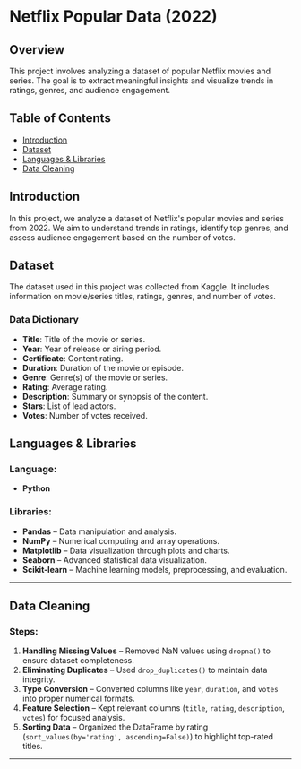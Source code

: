 # Netflix Popular Data (2022)

## Overview
This project involves analyzing a dataset of popular Netflix movies and series. The goal is to extract meaningful insights and visualize trends in ratings, genres, and audience engagement.

## Table of Contents
- [Introduction](#introduction)  
- [Dataset](#dataset)  
- [Languages & Libraries](#languages--libraries)  
- [Data Cleaning](#data-cleaning)  

## Introduction
In this project, we analyze a dataset of Netflix's popular movies and series from 2022. We aim to understand trends in ratings, identify top genres, and assess audience engagement based on the number of votes.

## Dataset
The dataset used in this project was collected from Kaggle. It includes information on movie/series titles, ratings, genres, and number of votes.

### Data Dictionary
- **Title**: Title of the movie or series.  
- **Year**: Year of release or airing period.  
- **Certificate**: Content rating.  
- **Duration**: Duration of the movie or episode.  
- **Genre**: Genre(s) of the movie or series.  
- **Rating**: Average rating.  
- **Description**: Summary or synopsis of the content.  
- **Stars**: List of lead actors.  
- **Votes**: Number of votes received.  

## Languages & Libraries  

### **Language:**  
- **Python**  

### **Libraries:**  
- **Pandas** – Data manipulation and analysis.  
- **NumPy** – Numerical computing and array operations.  
- **Matplotlib** – Data visualization through plots and charts.  
- **Seaborn** – Advanced statistical data visualization.  
- **Scikit-learn** – Machine learning models, preprocessing, and evaluation.  

---

## Data Cleaning  

### **Steps:**  
1. **Handling Missing Values** – Removed NaN values using `dropna()` to ensure dataset completeness.  
2. **Eliminating Duplicates** – Used `drop_duplicates()` to maintain data integrity.  
3. **Type Conversion** – Converted columns like `year`, `duration`, and `votes` into proper numerical formats.  
4. **Feature Selection** – Kept relevant columns (`title`, `rating`, `description`, `votes`) for focused analysis.  
5. **Sorting Data** – Organized the DataFrame by rating (`sort_values(by='rating', ascending=False)`) to highlight top-rated titles.  

---

